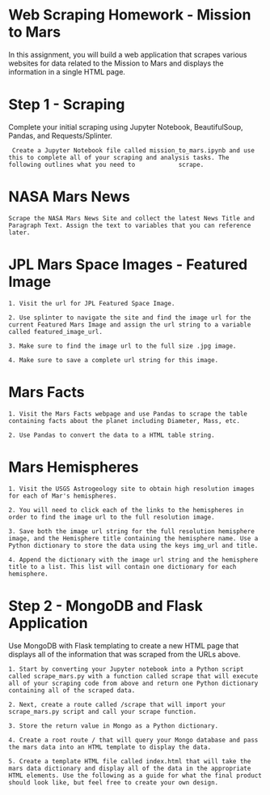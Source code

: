 # Web Scraping Homework - Mission to Mars

In this assignment, you will build a web application that scrapes various websites for data related to the Mission to Mars and displays the information in a single HTML page.

# Step 1 - Scraping

Complete your initial scraping using Jupyter Notebook, BeautifulSoup, Pandas, and Requests/Splinter.

     Create a Jupyter Notebook file called mission_to_mars.ipynb and use this to complete all of your scraping and analysis tasks. The following outlines what you need to            scrape.

# NASA Mars News

    Scrape the NASA Mars News Site and collect the latest News Title and Paragraph Text. Assign the text to variables that you can reference later.
    
# JPL Mars Space Images - Featured Image

    1. Visit the url for JPL Featured Space Image.

    2. Use splinter to navigate the site and find the image url for the current Featured Mars Image and assign the url string to a variable called featured_image_url.

    3. Make sure to find the image url to the full size .jpg image.

    4. Make sure to save a complete url string for this image.

# Mars Facts

    1. Visit the Mars Facts webpage and use Pandas to scrape the table containing facts about the planet including Diameter, Mass, etc.

    2. Use Pandas to convert the data to a HTML table string.

# Mars Hemispheres

    1. Visit the USGS Astrogeology site to obtain high resolution images for each of Mar's hemispheres.

    2. You will need to click each of the links to the hemispheres in order to find the image url to the full resolution image.

    3. Save both the image url string for the full resolution hemisphere image, and the Hemisphere title containing the hemisphere name. Use a Python dictionary to store the data using the keys img_url and title.

    4. Append the dictionary with the image url string and the hemisphere title to a list. This list will contain one dictionary for each hemisphere.
    
# Step 2 - MongoDB and Flask Application

Use MongoDB with Flask templating to create a new HTML page that displays all of the information that was scraped from the URLs above.

    1. Start by converting your Jupyter notebook into a Python script called scrape_mars.py with a function called scrape that will execute all of your scraping code from above and return one Python dictionary containing all of the scraped data.

    2. Next, create a route called /scrape that will import your scrape_mars.py script and call your scrape function.

    3. Store the return value in Mongo as a Python dictionary.

    4. Create a root route / that will query your Mongo database and pass the mars data into an HTML template to display the data.

    5. Create a template HTML file called index.html that will take the mars data dictionary and display all of the data in the appropriate HTML elements. Use the following as a guide for what the final product should look like, but feel free to create your own design.
